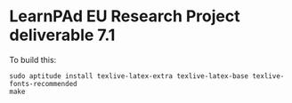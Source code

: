 # LearnPAd EU Research Project deliverable 7.1

To build this:

    sudo aptitude install texlive-latex-extra texlive-latex-base texlive-fonts-recommended
    make
